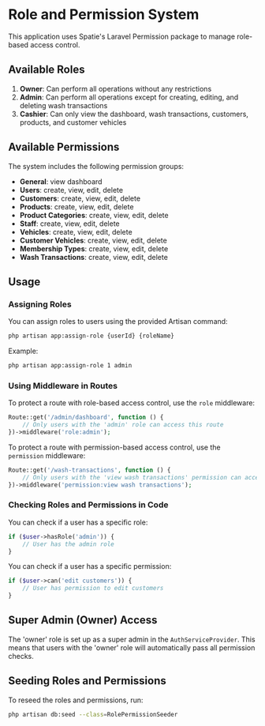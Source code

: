 # Role and Permission System

This application uses Spatie's Laravel Permission package to manage role-based access control.

## Available Roles

1. **Owner**: Can perform all operations without any restrictions
2. **Admin**: Can perform all operations except for creating, editing, and deleting wash transactions
3. **Cashier**: Can only view the dashboard, wash transactions, customers, products, and customer vehicles

## Available Permissions

The system includes the following permission groups:

-   **General**: view dashboard
-   **Users**: create, view, edit, delete
-   **Customers**: create, view, edit, delete
-   **Products**: create, view, edit, delete
-   **Product Categories**: create, view, edit, delete
-   **Staff**: create, view, edit, delete
-   **Vehicles**: create, view, edit, delete
-   **Customer Vehicles**: create, view, edit, delete
-   **Membership Types**: create, view, edit, delete
-   **Wash Transactions**: create, view, edit, delete

## Usage

### Assigning Roles

You can assign roles to users using the provided Artisan command:

```bash
php artisan app:assign-role {userId} {roleName}
```

Example:

```bash
php artisan app:assign-role 1 admin
```

### Using Middleware in Routes

To protect a route with role-based access control, use the `role` middleware:

```php
Route::get('/admin/dashboard', function () {
    // Only users with the 'admin' role can access this route
})->middleware('role:admin');
```

To protect a route with permission-based access control, use the `permission` middleware:

```php
Route::get('/wash-transactions', function () {
    // Only users with the 'view wash transactions' permission can access this route
})->middleware('permission:view wash transactions');
```

### Checking Roles and Permissions in Code

You can check if a user has a specific role:

```php
if ($user->hasRole('admin')) {
    // User has the admin role
}
```

You can check if a user has a specific permission:

```php
if ($user->can('edit customers')) {
    // User has permission to edit customers
}
```

## Super Admin (Owner) Access

The 'owner' role is set up as a super admin in the `AuthServiceProvider`. This means that users with the 'owner' role will automatically pass all permission checks.

## Seeding Roles and Permissions

To reseed the roles and permissions, run:

```bash
php artisan db:seed --class=RolePermissionSeeder
```
